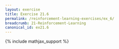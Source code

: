 ```yaml
---
layout: exercise
title: Exercise 21.6
permalink: /reinforcement-learning-exercises/ex_6/
breadcrumb: 21-Reinforcement-Learning
canonical_id: ex21.6
---
```


{% include mathjax_support %}
